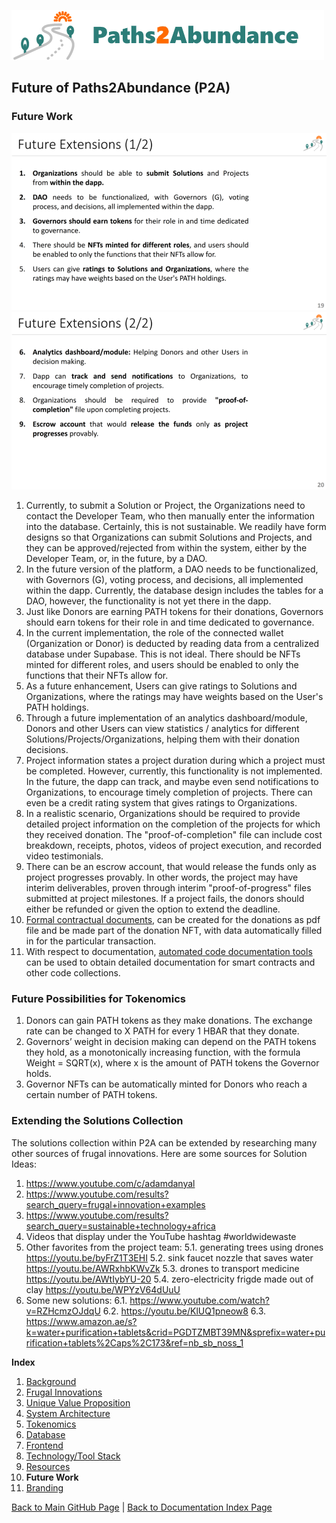![Logo](./img/logo.png) 

## Future of Paths2Abundance (P2A)



### Future Work
![Part 1](./img/Slide19.png) 
![Part 2](./img/Slide20.png) 

1. Currently, to submit a Solution or Project, the Organizations need to contact the Developer Team, who then manually enter the information into the database. Certainly, this is not sustainable. We readily have form designs so that Organizations can submit Solutions and Projects, and they can be approved/rejected from within the system, either by the Developer Team, or, in the future, by a DAO.
2. In the future version of the platform, a DAO needs to be functionalized, with Governors (G), voting process, and decisions, all implemented within the dapp. Currently, the database design includes the tables for a DAO, however, the functionality is not yet there in the dapp.
3. Just like Donors are earning PATH tokens for their donations, Governors should earn tokens for their role in and time dedicated to governance. 
4. In the current implementation, the role of the connected wallet (Organization or Donor) is deducted by reading data from a centralized database under Supabase. This is not ideal. There should be NFTs minted for different roles, and users should be enabled to only the functions that their NFTs allow for.
5. As a future enhancement, Users can give ratings to Solutions and Organizations, where the ratings may have weights based on the User's PATH holdings.
6. Through a future implementation of an analytics dashboard/module, Donors and other Users can view statistics / analytics for different Solutions/Projects/Organizations, helping them with their donation decisions.
7. Project information states a project duration during which a project must be completed. However, currently, this functionality is not implemented. In the future, the dapp can track, and maybe even send notifications to Organizations, to encourage timely completion of projects. There can even be a credit rating system that gives ratings to Organizations.
8. In a realistic scenario, Organizations should be required to provide detailed project information on the completion of the projects for which they received donation. The "proof-of-completion" file can include cost breakdown, receipts, photos, videos of project execution, and recorded video testimonials. 
9. There can be an escrow account, that would release the funds only as project progresses provably. In other words, the project may have interim deliverables, proven through interim "proof-of-progress" files submitted at project milestones. If a project fails, the donors should either be refunded or given the option to extend the deadline.
10. [Formal contractual documents](https://www.wonder.legal/us/modele/donation-agreement), can be created for the donations as pdf file and be made part of the donation NFT, with data automatically filled in for the particular transaction.
11. With respect to documentation, [automated code documentation tools](https://solidity-domain-for-sphinx.readthedocs.io/en/latest/autodoc.html) can be used to obtain detailed documentation for smart contracts and other code collections.


### Future Possibilities for Tokenomics
1. Donors can gain PATH tokens as they make donations. The exchange rate can be changed to X PATH for every 1 HBAR that they donate. 
2. Governors’ weight in decision making can depend on the PATH tokens they hold, as a monotonically increasing function, with the formula Weight = SQRT(x), where x is the amount of PATH tokens the Governor holds.
3. Governor NFTs can be automatically minted for Donors who reach a certain number of PATH tokens.


### Extending the Solutions Collection
The solutions collection within P2A can be extended by researching many other sources of frugal innovations. Here are some sources for Solution Ideas:

1. <https://www.youtube.com/c/adamdanyal>
2. <https://www.youtube.com/results?search_query=frugal+innovation+examples>
3. <https://www.youtube.com/results?search_query=sustainable+technology+africa>
4. Videos that display under the YouTube hashtag #worldwidewaste 
5. Other favorites from the project team:
   5.1. generating trees using drones <https://youtu.be/byFrZ1T3EHI>
   5.2. sink faucet nozzle that saves water <https://youtu.be/AWRxhbKWvZk>
   5.3. drones to transport medicine <https://youtu.be/AWtIybYU-20>
   5.4. zero-electricity frigde made out of clay <https://youtu.be/WPYzV64dUuU>
6. Some new solutions:
   6.1. <https://www.youtube.com/watch?v=RZHcmzOJdqU> 
   6.2. <https://youtu.be/KlUQ1pneow8> 
   6.3. <https://www.amazon.ae/s?k=water+purification+tablets&crid=PGDTZMBT39MN&sprefix=water+purification+tablets%2Caps%2C173&ref=nb_sb_noss_1> 

**Index**

1. [Background](Background.md)
2. [Frugal Innovations](FrugalInnovations.md)
3. [Unique Value Proposition](UniqueValueProposition.md)
4. [System Architecture](SystemArchitecture.md)
5. [Tokenomics](Tokenomics.md)
6. [Database](Database.md)
7. [Frontend](Frontend.md)
9. [Technology/Tool Stack](TechnologyStack.md)
10. [Resources](Resources.md)
11. **Future Work**
12. [Branding](Branding.md)


<hline></hline>

[Back to Main GitHub Page](../README.md) | [Back to Documentation Index Page](Documentation.md)
